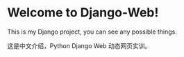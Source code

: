 # Welcome to Django-Web!

This is my Django project, you can see any possible things.

这是中文介绍，Python Django Web 动态网页实训。
